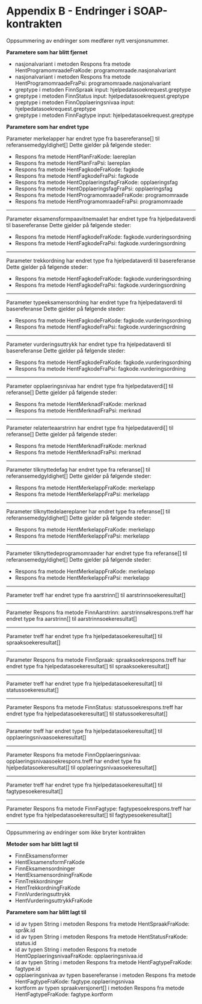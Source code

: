 # Appendix B - Endringer i SOAP-kontrakten

Oppsummering av endringer som medfører nytt versjonsnummer.

**Parametere som har blitt fjernet**

* nasjonalvariant i metoden Respons fra metode HentProgramomraadeFraKode: programomraade.nasjonalvariant
* nasjonalvariant i metoden Respons fra metode HentProgramomraadeFraPsi: programomraade.nasjonalvariant
* greptype i metoden FinnSpraak input: hjelpedatasoekrequest.greptype
* greptype i metoden FinnStatus input: hjelpedatasoekrequest.greptype
* greptype i metoden FinnOpplaeringsnivaa input: hjelpedatasoekrequest.greptype
* greptype i metoden FinnFagtype input: hjelpedatasoekrequest.greptype

**Parametere som har endret type**

Parameter merkelapper har endret type fra basereferanse[] til referansemedgyldighet[]
Dette gjelder på følgende steder:

* Respons fra metode HentPlanFraKode: laereplan
* Respons fra metode HentPlanFraPsi: laereplan
* Respons fra metode HentFagkodeFraKode: fagkode
* Respons fra metode HentFagkodeFraPsi: fagkode
* Respons fra metode HentOpplaeringsfagFraKode: opplaeringsfag
* Respons fra metode HentOpplaeringsfagFraPsi: opplaeringsfag
* Respons fra metode HentProgramomraadeFraKode: programomraade
* Respons fra metode HentProgramomraadeFraPsi: programomraade

---

Parameter eksamensformpaavitnemaalet har endret type fra hjelpedataverdi til basereferanse
Dette gjelder på følgende steder:

* Respons fra metode HentFagkodeFraKode: fagkode.vurderingsordning
* Respons fra metode HentFagkodeFraPsi: fagkode.vurderingsordning

---

Parameter trekkordning har endret type fra hjelpedataverdi til basereferanse
Dette gjelder på følgende steder:

* Respons fra metode HentFagkodeFraKode: fagkode.vurderingsordning
* Respons fra metode HentFagkodeFraPsi: fagkode.vurderingsordning

---

Parameter typeeksamensordning har endret type fra hjelpedataverdi til basereferanse
Dette gjelder på følgende steder:

* Respons fra metode HentFagkodeFraKode: fagkode.vurderingsordning
* Respons fra metode HentFagkodeFraPsi: fagkode.vurderingsordning

---

Parameter vurderingsuttrykk har endret type fra hjelpedataverdi til basereferanse
Dette gjelder på følgende steder:

* Respons fra metode HentFagkodeFraKode: fagkode.vurderingsordning
* Respons fra metode HentFagkodeFraPsi: fagkode.vurderingsordning

---

Parameter opplaeringsnivaa har endret type fra hjelpedataverdi[] til referanse[]
Dette gjelder på følgende steder:

* Respons fra metode HentMerknadFraKode: merknad
* Respons fra metode HentMerknadFraPsi: merknad

---

Parameter relaterteaarstrinn har endret type fra hjelpedataverdi[] til referanse[]
Dette gjelder på følgende steder:

* Respons fra metode HentMerknadFraKode: merknad
* Respons fra metode HentMerknadFraPsi: merknad

---

Parameter tilknyttedefag har endret type fra referanse[] til referansemedgyldighet[]
Dette gjelder på følgende steder:

* Respons fra metode HentMerkelappFraKode: merkelapp
* Respons fra metode HentMerkelappFraPsi: merkelapp

---

Parameter tilknyttedelaereplaner har endret type fra referanse[] til referansemedgyldighet[]
Dette gjelder på følgende steder:

* Respons fra metode HentMerkelappFraKode: merkelapp
* Respons fra metode HentMerkelappFraPsi: merkelapp

----

Parameter tilknyttedeprogramomraader har endret type fra referanse[] til referansemedgyldighet[]
Dette gjelder på følgende steder:

* Respons fra metode HentMerkelappFraKode: merkelapp
* Respons fra metode HentMerkelappFraPsi: merkelapp

---

Parameter treff har endret type fra aarstrinn[] til aarstrinnsoekeresultat[]

---

Parameter Respons fra metode FinnAarstrinn: aarstrinnsøkrespons.treff har endret type fra aarstrinn[] til aarstrinnsoekeresultat[]

---

Parameter treff har endret type fra hjelpedatasoekeresultat[] til spraaksoekeresultat[]

---

Parameter Respons fra metode FinnSpraak: spraaksoekrespons.treff har endret type fra hjelpedatasoekeresultat[] til spraaksoekeresultat[]

---

Parameter treff har endret type fra hjelpedatasoekeresultat[] til statussoekeresultat[]

---

Parameter Respons fra metode FinnStatus: statussoekrespons.treff har endret type fra hjelpedatasoekeresultat[] til statussoekeresultat[]

---

Parameter treff har endret type fra hjelpedatasoekeresultat[] til opplaeringsnivaasoekeresultat[]

---

Parameter Respons fra metode FinnOpplaeringsnivaa: opplaeringsnivaasoekrespons.treff har endret type fra hjelpedatasoekeresultat[] til opplaeringsnivaasoekeresultat[]

---

Parameter treff har endret type fra hjelpedatasoekeresultat[] til fagtypesoekeresultat[]

---

Parameter Respons fra metode FinnFagtype: fagtypesoekrespons.treff har endret type fra hjelpedatasoekeresultat[] til fagtypesoekeresultat[]

---

Oppsummering av endringer som ikke bryter kontrakten

**Metoder som har blitt lagt til**

* FinnEksamensformer
* HentEksamensformFraKode
* FinnEksamensordninger
* HentEksamensordningFraKode
* FinnTrekkordninger
* HentTrekkordningFraKode
* FinnVurderingsuttrykk
* HentVurderingsuttrykkFraKode

**Parametere som har blitt lagt til**

* id av typen String i metoden Respons fra metode HentSpraakFraKode: språk.id
* id av typen String i metoden Respons fra metode HentStatusFraKode: status.id
* id av typen String i metoden Respons fra metode HentOpplaeringsnivaaFraKode: opplaeringsnivaa.id
* id av typen String i metoden Respons fra metode HentFagtypeFraKode: fagtype.id
* opplaeringsnivaa av typen basereferanse i metoden Respons fra metode HentFagtypeFraKode: fagtype.opplaeringsnivaa
* kortform av typen spraakversjonert[] i metoden Respons fra metode HentFagtypeFraKode: fagtype.kortform

